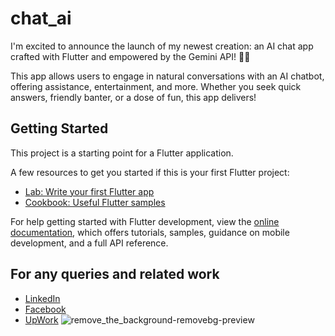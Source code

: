 # chat_ai

I'm excited to announce the launch of my newest creation: an AI chat app crafted with Flutter and empowered by the Gemini API! 💬✨

This app allows users to engage in natural conversations with an AI chatbot, offering assistance, entertainment, and more. Whether you seek quick answers, friendly banter, or a dose of fun, this app delivers!

## Getting Started

This project is a starting point for a Flutter application.

A few resources to get you started if this is your first Flutter project:

- [Lab: Write your first Flutter app](https://docs.flutter.dev/get-started/codelab)
- [Cookbook: Useful Flutter samples](https://docs.flutter.dev/cookbook)

For help getting started with Flutter development, view the
[online documentation](https://docs.flutter.dev/), which offers tutorials,
samples, guidance on mobile development, and a full API reference.

## For any queries and related work
- [LinkedIn](https://www.linkedin.com/in/abdur-rehman-0713b8259/)
- [Facebook](https://www.facebook.com/profile.php?id=100011038110069)
- [UpWork](https://www.upwork.com/freelancers/~01852feeeab93cc0cb)
![remove_the_background-removebg-preview](https://github.com/Abdurehman339/Chat-AI/assets/117111541/1da8f5eb-fb22-4f53-87b6-3b1dbef29010)



